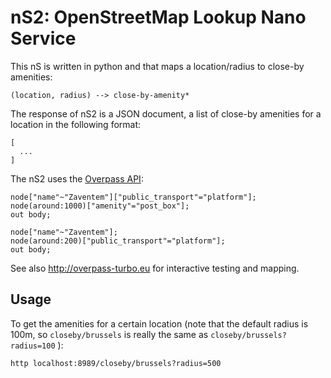 # nS2: OpenStreetMap Lookup Nano Service

This nS is written in python and that maps a location/radius to close-by amenities:

    (location, radius) --> close-by-amenity*

The response of nS2 is a JSON document, a list of close-by amenities for a location in the following format:

    [
      ...
    ]


The nS2 uses the [Overpass API](http://wiki.openstreetmap.org/wiki/Overpass_API/):

    node["name"~"Zaventem"]["public_transport"="platform"];
    node(around:1000)["amenity"="post_box"];
    out body;
    
    node["name"~"Zaventem"];
    node(around:200)["public_transport"="platform"];
    out body;

See also http://overpass-turbo.eu for interactive testing and mapping.

## Usage

To get the amenities for a certain location (note that the default radius is 100m, so `closeby/brussels` is really the same as `closeby/brussels?radius=100` ):

    http localhost:8989/closeby/brussels?radius=500

